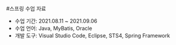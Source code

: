 #스프링 수업 자료
- 수업 기간: 2021.08.11 ~ 2021.09.06
- 수업 언어: Java, MyBatis, Oracle    
- 개발 도구: Visual Studio Code, Eclipse, STS4, Spring Framework
